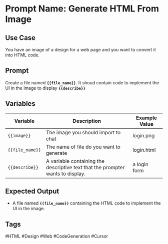 # Prompt Name: Generate HTML From Image

## **Use Case**
You have an image of a design for a web page and you want to convert it into HTML code.

## **Prompt**
Create a file named **`{{file_name}}`**. It shoud contain code to implement the UI in the image to display **`{{describe}}`**

## **Variables**
| Variable | Description | Example Value |
|----------|------------|--------------|
| `{{image}}` | The image you should import to chat | login.png |
| `{{file_name}}` | The name of file do you want to generate | login.html |
| `{{describe}}` | A variable containing the descriptive text that the prompter wants to display. | a login form |


## **Expected Output**
- A file named **`{{file_name}}`** containing the HTML code to implement the UI in the image.

## **Tags**  
#HTML #Design #Web #CodeGeneration #Cursor

